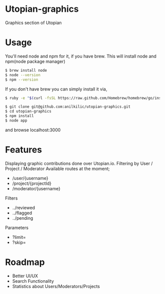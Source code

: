 # Utopian-graphics
Graphics section of Utopian

# Usage
You'll need node and npm for it, if you have brew. This will install node and npm(node package manager)
```bash
$ brew install node
$ node --version
$ npm --version
```

If you don't have brew you can simply install it via,
```bash
$ ruby -e "$(curl -fsSL https://raw.github.com/Homebrew/homebrew/go/install)"
```

```bash
$ git clone git@github.com:anilkilic/utopian-graphics.git
$ cd utopian-graphics
$ npm install
$ node app
```

and browse localhost:3000

# Features
Displaying graphic contributions done over Utopian.io.
Filtering by User / Project / Moderator
Available routes at the moment;
- /user/{username}
- /project/{projectId}
- /moderator/{username}

Filters
- ../reviewed
- ../flagged
- ../pending

Parameters
- ?limit=
- ?skip=

# Roadmap
- Better UI/UX
- Search Functionality
- Statistics about Users/Moderators/Projects

